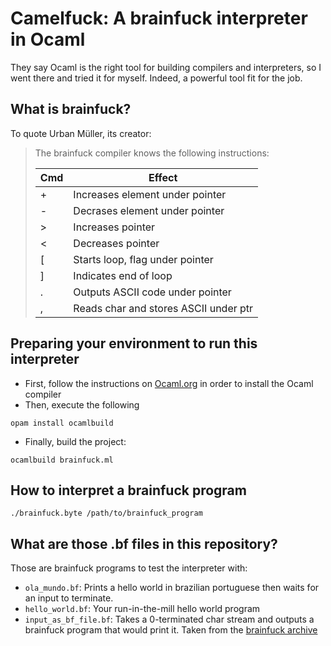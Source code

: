 # Camelfuck: A brainfuck interpreter in Ocaml

They say Ocaml is the right tool for building compilers and interpreters, 
so I went there and tried it for myself. Indeed, a powerful tool fit for the job.

## What is brainfuck?

To quote Urban Müller, its creator:

> The brainfuck compiler knows the following instructions:
>
> Cmd | Effect                               
> --- | ------                               
> \+  | Increases element under pointer      
> \-  | Decrases element under pointer       
> \>  | Increases pointer                    
> <   | Decreases pointer                    
> [   | Starts loop, flag under pointer      
> ]   | Indicates end of loop                
> .   | Outputs ASCII code under pointer     
> ,   | Reads char and stores ASCII under ptr

## Preparing your environment to run this interpreter

- First, follow the instructions on [Ocaml.org](https://ocaml.org/docs/install.html) in order 
to install the Ocaml compiler
- Then, execute the following

```
opam install ocamlbuild
``` 

- Finally, build the project:
```
ocamlbuild brainfuck.ml
```

## How to interpret a brainfuck program

```
./brainfuck.byte /path/to/brainfuck_program
```

## What are those .bf files in this repository?

Those are brainfuck programs to test the interpreter with:

- ```ola_mundo.bf```: Prints a hello world in brazilian portuguese then waits for an input to terminate. 
- ```hello_world.bf```: Your run-in-the-mill hello world program
- ```input_as_bf_file.bf```: Takes a 0-terminated char stream and outputs a brainfuck program that
would print it. Taken from the [brainfuck archive](http://esoteric.sange.fi/brainfuck)


